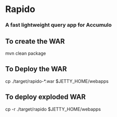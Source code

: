 # Rapido
### A fast lightweight query app for Accumulo

## To create the WAR

mvn clean package 

## To Deploy the WAR

cp ./target/rapido-*.war $JETTY_HOME/webapps

## To deploy exploded WAR

cp -r ./target/rapido $JETTY_HOME/webapps

